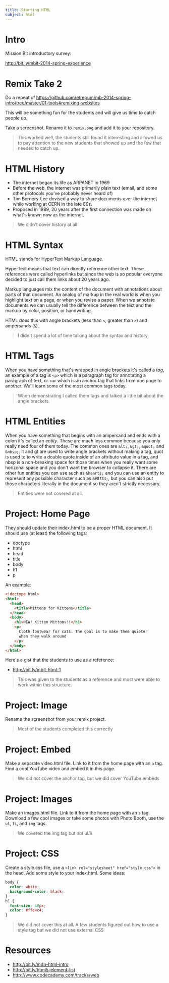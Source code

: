 ```yaml
---
title: Starting HTML
subject: html
---
```


Intro
=====

Mission Bit introductory survey:

http://bit.ly/mbit-2014-spring-experience

Remix Take 2
============

Do a repeat of
https://github.com/etrepum/mb-2014-spring-intro/tree/master/01-tools#remixing-websites

This will be something fun for the students and will give us time to
catch people up.

Take a screenshot. Rename it to `remix.png` and add it to your repository.

> This worked well, the students still found it interesting and
> allowed us to pay attention to the new students that showed up and
> the few that needed to catch up.

HTML History
============

* The internet began its life as ARPANET in 1969
* Before the web, the internet was primarily plain text
  (email, and some other protocols you've probably never heard of)
* Tim Berners-Lee devised a way to share documents over the internet
  while working at CERN in the late 80s.
* Proposed in 1989, 20 years after the first connection was
  made on what's known now as the internet.

> We didn't cover history at all

HTML Syntax
===========

HTML stands for HyperText Markup Language.

HyperText means that text can directly reference other text. These references
were called hyperlinks but since the web is so popular everyone decided to
just call them links about 20 years ago.

Markup languages mix the content of the document
with annotations about parts of that document. An analog of markup in the 
real world is when you highlight text on a page, or when you revise a paper.
When we annotate documents we can usually tell the difference between the
text and the markup by color, position, or handwriting.

HTML does this with angle brackets (less than `<`, greater than `>`)
and ampersands (`&`).

> I didn't spend a lot of time talking about the syntax and history.

HTML Tags
=========

When you have something that's wrapped in angle brackets
it's called a *tag*, an example of a tag is `<p>` which is a paragraph tag for
annotating a paragraph of text, or `<a>` which is an anchor tag that links
from one page to another. We'll learn some of the most common tags today.

> When demonstrating I called them tags and talked a little bit about
> the angle brackets.

HTML Entities
=============

When you have something that begins with an ampersand and ends with a colon
it's called an *entity*. These are much less common because you only really
need four of them today. The common ones are `&lt;`, `&gt;`, `&quot;`
and `&nbsp;`. lt and gt are used to write angle brackets without making a tag,
quot is used to to write a double quote inside of an attribute value in a tag,
and nbsp is a non-breaking space for those times when you really want
some horizonal space and you don't want the browser to collapse it. There
are other fun entities you can use such as `&hearts;` and you can use an entity
to represent any possible character such as `&#8734;`, but you can also put
those characters literally in the document so they aren't strictly necessary.

> Entities were not covered at all.

Project: Home Page
==================

They should update their index.html to be a proper HTML document.
It should use (at least) the following tags:

* doctype
* html
* head
* title
* body
* h1
* p

An example:

```html
<!doctype html>
<html>
  <head>
    <title>Mittens for Kittens</title>
  </head>
  <body>
    <h1>NEW! Kitten Mittons!!</h1>
    <p>
      Cloth footwear for cats. The goal is to make them quieter
      when they walk around
    </p>
  </body>
</html>
```

Here's a gist that the students to use as a reference:

* http://bit.ly/mbit-html-1

> This was given to the students as a reference and most were able to
> work within this structure.

Project: Image
==============

Rename the screenshot from your remix project.

> Most of the students completed this correctly

Project: Embed
==============

Make a separate video.html file. Link to it from the home page with an
`a` tag. Find a cool YouTube video and embed it in this page.

> We did not cover the anchor tag, but we did cover YouTube embeds

Project: Images
===============

Make an images.html file. Link to it from the home page with an `a` tag.
Download a few cool images or take some photos with Photo Booth, use
the `ul`, `li`, and `img` tags.

> We covered the img tag but not ul/li

Project: CSS
============

Create a style.css file, use a
`<link rel="stylesheet" href="style.css">` in the head. Add some style
to your index.html. Some ideas:

```css
body {
  color: white;
  background-color: black;
}
h1 {
  font-size: 40px;
  color: #ffe4c4;
}
```

> We did not cover this at all. A few students figured out how to use
> a style tag but we did not use external CSS

Resources
=========

* http://bit.ly/mdn-html-intro
* http://bit.ly/html5-element-list
* http://www.codecademy.com/tracks/web
